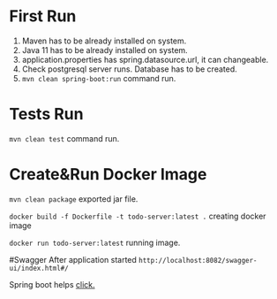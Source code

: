 # First Run

1. Maven has to be already installed on system.
2. Java 11 has to be already installed on system.
3. application.properties has spring.datasource.url, it can changeable.
4. Check postgresql server runs. Database has to be created.
5. `mvn clean spring-boot:run` command run.

# Tests Run

`mvn clean test` command run.


# Create&Run Docker Image
`mvn clean package` exported jar file.

`docker build -f Dockerfile -t todo-server:latest .` creating docker image

`docker run todo-server:latest` running image.

#Swagger
After application started `http://localhost:8082/swagger-ui/index.html#/`


Spring boot helps [click.](HELP.md)
